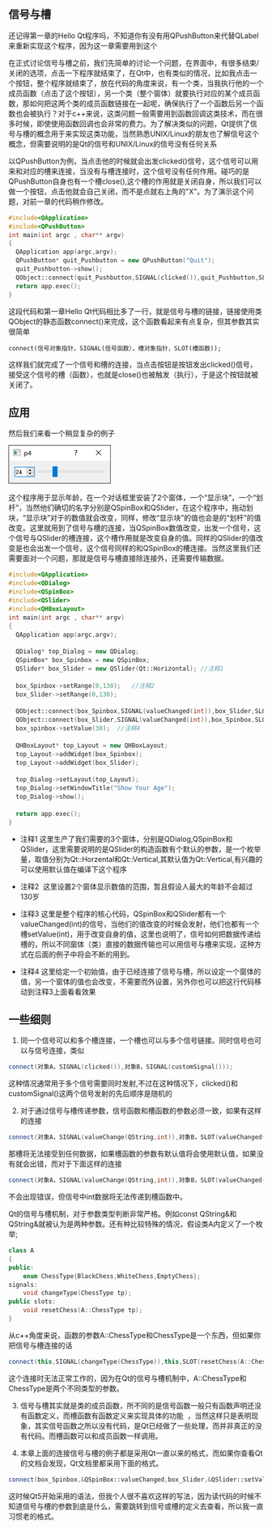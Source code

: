 ## 信号与槽

还记得第一章的Hello Qt程序吗，不知道你有没有用QPushButton来代替QLabel来重新实现这个程序，因为这一章需要用到这个

在正式讨论信号与槽之前，我们先简单的讨论一个问题，在界面中，有很多结束/关闭的选项，点击一下程序就结束了，在Qt中，也有类似的情况，比如我点击一个按钮，整个程序就结束了，放在代码的角度来说，有一个类，当我执行他的一个成员函数（点击了这个按钮），另一个类（整个窗体）就要执行对应的某个成员函数，那如何把这两个类的成员函数链接在一起呢，确保执行了一个函数后另一个函数也会被执行？对于c++来说，这类问题一般需要用到函数回调这类技术，而在很多时候，即使使用函数回调也会非常的费力。为了解决类似的问题，Qt提供了信号与槽的概念用于来实现这类功能，当然熟悉UNIX/Linux的朋友也了解信号这个概念，但需要说明的是Qt的信号和UNIX/Linux的信号没有任何关系

以QPushButton为例，当点击他的时候就会出发clicked()信号，这个信号可以用来和对应的槽来连接，当没有与槽连接时，这个信号没有任何作用。碰巧的是QPushButton自身也有一个槽close(),这个槽的作用就是关闭自身，所以我们可以做一个按钮，点击他就会自己关闭，而不是点就右上角的"X"。为了演示这个问题，对前一章的代码稍作修改。
```c++
#include<QApplication>
#include<QPushButton>
int main(int argc , char** argv)
{
  QApplication app(argc,argv);
  QPushButton* quit_Pushbutton = new QPushButton("Quit");
  quit_Pushbutton->show();
  QObject::connect(quit_Pushbutton,SIGNAL(clicked()),quit_Pushbutton,SLOT(close()));
  return app.exec();
}
```
这段代码和第一章Hello Qt代码相比多了一行，就是信号与槽的链接，链接使用类QObject的静态函数connect()来完成，这个函数看起来有点复杂，但其参数其实很简单
```
connect(信号对象指针，SIGNAL(信号函数），槽对象指针，SLOT(槽函数));
```
这样我们就完成了一个信号和槽的连接，当点击按钮是按钮发出clicked()信号，接受这个信号的槽（函数），也就是close()也被触发（执行），于是这个按钮就被关闭了。

## 应用

然后我们来看一个稍显复杂的例子

![](https://github.com/jxf2008/blog/raw/master/pix/QtNotes/4-1.png)

这个程序用于显示年龄，在一个对话框里安装了2个窗体，一个“显示块”，一个“划杆”，当然他们确切的名字分别是QSpinBox和QSlider，在这个程序中，拖动划块，“显示块”对于的数值就会改变，同样，修改“显示块”的值也会是的“划杆”的值改变。这里就用到了信号与槽的连接，当QSpinBox数值改变，出发一个信号，这个信号与QSlider的槽连接，这个槽作用就是改变自身的值。同样的QSlider的值改变是也会出发一个信号，这个信号同样的和QSpinBox的槽连接。当然这里我们还需要面对一个问题，那就是信号与槽直接除连接外，还需要传输数据。
```c++
#include<QApplication>
#include<QDialog>
#include<QSpinBox>
#include<QSlider>
#include<QHBoxLayout>
int main(int argc , char** argv)
{
  QApplication app(argc,argv);
 
  QDialog* top_Dialog = new QDialog;
  QSpinBox* box_Spinbox = new QSpinBox;
  QSlider* box_Slider = new QSlider(Qt::Horizontal); //注释1
 
  box_Spinbox->setRange(0,130);   //注释2
  box_Slider->setRange(0,130);
 
  QObject::connect(box_Spinbox,SIGNAL(valueChanged(int)),box_Slider,SLOT(setValue(int)));  //注释3
  QObject::connect(box_Slider,SIGNAL(valueChanged(int)),box_Spinbox,SLOT(setValue(int)));
  box_spinbox->setValue(30);  //注释4
 
  QHBoxLayout* top_Layout = new QHBoxLayout;
  top_Layout->addWidget(box_Spinbox);
  top_Layout->addWidget(box_Slider);
 
  top_Dialog->setLayout(top_Layout);
  top_Dialog->setWindowTitle("Show Your Age");
  top_Dialog->show();
 
  return app.exec();
}
```
+ 注释1 这里生产了我们需要的3个窗体，分别是QDialog,QSpinBox和QSlider，这里需要说明的是QSlider的构造函数有个默认的参数，是一个枚举量，取值分别为Qt::Horzental和Qt::Vertical,其默认值为Qt::Vertical,有兴趣的可以使用默认值在编译下这个程序

+ 注释2  这里设置2个窗体显示数值的范围，暂且假设人最大的年龄不会超过130岁

+ 注释3 这里是整个程序的核心代码，QSpinBox和QSlider都有一个valueChanged(int)的信号，当他们的值改变的时候会发射，他们也都有一个槽setValue(int)，用于改变自身的值，这里也说明了，信号如何把数据传递给槽的，所以不同窗体（类）直接的数据传输也可以用信号与槽来实现，这种方式在后面的例子中将会不断的用到。

+ 注释4 这里给定一个初始值，由于已经连接了信号与槽，所以设定一个窗体的值，另一个窗体的值也会改变，不需要而外设置，另外你也可以把这行代码移动到注释3上面看看效果

## 一些细则

1. 同一个信号可以和多个槽连接，一个槽也可以与多个信号链接。同时信号也可以与信号连接，类似
```c++
connect(对象A，SIGNAL(clicked()),对象B，SIGNAL(customSignal()));
```
这种情况通常用于多个信号需要同时发射,不过在这种情况下，clicked()和customSignal()这两个信号发射的先后顺序是随机的

2. 对于通过信号与槽传递参数，信号函数和槽函数的参数必须一致，如果有这样的连接
```c++
connect(对象A，SIGNAL(valueChange(QString,int)),对象B，SLOT(valueChanged(int,QString)));
```
那槽将无法接受到任何数据，如果槽函数的参数有默认值将会使用默认值，如果没有就会出错，而对于下面这样的连接
```c++
connect(对象A，SIGNAL(valueChange(QString,int)),对象B，SLOT(valueChanged(QString)));
```
不会出现错误，但信号中int数据将无法传递到槽函数中。

Qt的信号与槽机制，对于参数类型判断非常严格。例如const QString&和QString&就被认为是两种参数。还有种比较特殊的情况，假设类A内定义了一个枚举;
```c++
class A
{
public:
    enum ChessType{BlackChess,WhiteChess,EmptyChess};
signals:
    void changeType(ChessType tp);
public slots:
    void resetChess(A::ChessType tp);
}
```
从c++角度来说，函数的参数A::ChessType和ChessType是一个东西，但如果你把信号与槽连接的话
```c++
connect(this,SIGNAL(changeType(ChessType)),this,SLOT(resetChess(A::ChessType)));
```
这个连接时无法正常工作的，因为在Qt的信号与槽机制中，A::ChessType和ChessType是两个不同类型的参数。

3. 信号与槽其实就是类的成员函数，所不同的是信号函数一般只有函数声明还没有函数定义，而槽函数有函数定义来实现具体的功能  ，当然这样只是表明现象，其实信号函数之所以没有代码，是Qt已经做了一些处理，而并非真正的没有代码。而槽函数可以和成员函数一样调用。

4. 本章上面的连接信号与槽的例子都是采用Qt一直以来的格式，而如果你查看Qt的文档会发现，Qt文档里都采用下面的格式。
```c++
connect(box_Spinbox,&QSpinBox::valueChanged,box_Slider,&QSlider::setValue);
```
这时候Qt5开始采用的语法，但我个人很不喜欢这样的写法，因为读代码的时候不知道信号与槽的参数到底是什么，需要跳转到信号或槽的定义去查看，所以我一直习惯老的格式。



